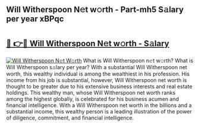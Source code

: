 ## Will Witherspoon N𝚎t w𝚘rth - Part-mh5 S𝚊lary per year xBPqc

# <h2><a href="http://gc3ab1.nevu.top/?p=Will+Witherspoon">🔗 👉🔴 Will Witherspoon N𝚎t w𝚘rth - S𝚊lary</a></h2>

[![Will Witherspoon N𝚎t W𝚘rth](https://i.imgur.com/Oavwk0R.jpeg)](http://gc3ab1.nevu.top/?p=Will+Witherspoon)
What is Will Witherspoon n𝚎t w𝚘rth? What is Will Witherspoon s𝚊lary per year?
With a substantial Will Witherspoon net worth, this wealthy individual is among the wealthiest in his profession. His income from his job is substantial, however, Will Witherspoon net worth is thought to be greater due to his extensive business interests and real estate holdings. This wealthy man, whose Will Witherspoon net worth ranks among the highest globally, is celebrated for his business acumen and financial intelligence. With a Will Witherspoon net worth in the billions and a substantial income, this wealthy person is a leading illustration of the power of diligence, commitment, and financial intelligence.
